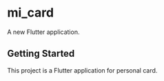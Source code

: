 # mi_card

A new Flutter application.

## Getting Started

This project is a  Flutter application for personal card.

